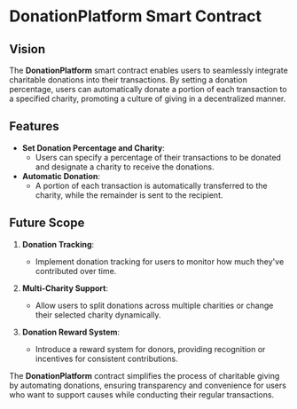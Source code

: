 # DonationPlatform Smart Contract

## Vision

The **DonationPlatform** smart contract enables users to seamlessly integrate charitable donations into their transactions. By setting a donation percentage, users can automatically donate a portion of each transaction to a specified charity, promoting a culture of giving in a decentralized manner.

## Features

- **Set Donation Percentage and Charity**:
  - Users can specify a percentage of their transactions to be donated and designate a charity to receive the donations.
- **Automatic Donation**:
  - A portion of each transaction is automatically transferred to the charity, while the remainder is sent to the recipient.

## Future Scope

1. **Donation Tracking**:

   - Implement donation tracking for users to monitor how much they've contributed over time.

2. **Multi-Charity Support**:

   - Allow users to split donations across multiple charities or change their selected charity dynamically.

3. **Donation Reward System**:
   - Introduce a reward system for donors, providing recognition or incentives for consistent contributions.

The **DonationPlatform** contract simplifies the process of charitable giving by automating donations, ensuring transparency and convenience for users who want to support causes while conducting their regular transactions.
